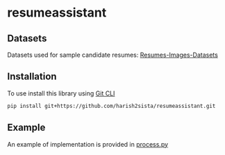 # resumeassistant

## Datasets
Datasets used for sample candidate resumes: 
[Resumes-Images-Datasets](https://www.kaggle.com/datasets/youssefkhalil/resumes-images-datasets)

## Installation 
To use install this library using [Git CLI](https://github.com/cli/cli#installation)
```bash
pip install git+https://github.com/harish2sista/resumeassistant.git
```

## Example
An example of implementation is provided in [process.py](https://github.com/harish2sista/resumeassistant/blob/main/process.py)
